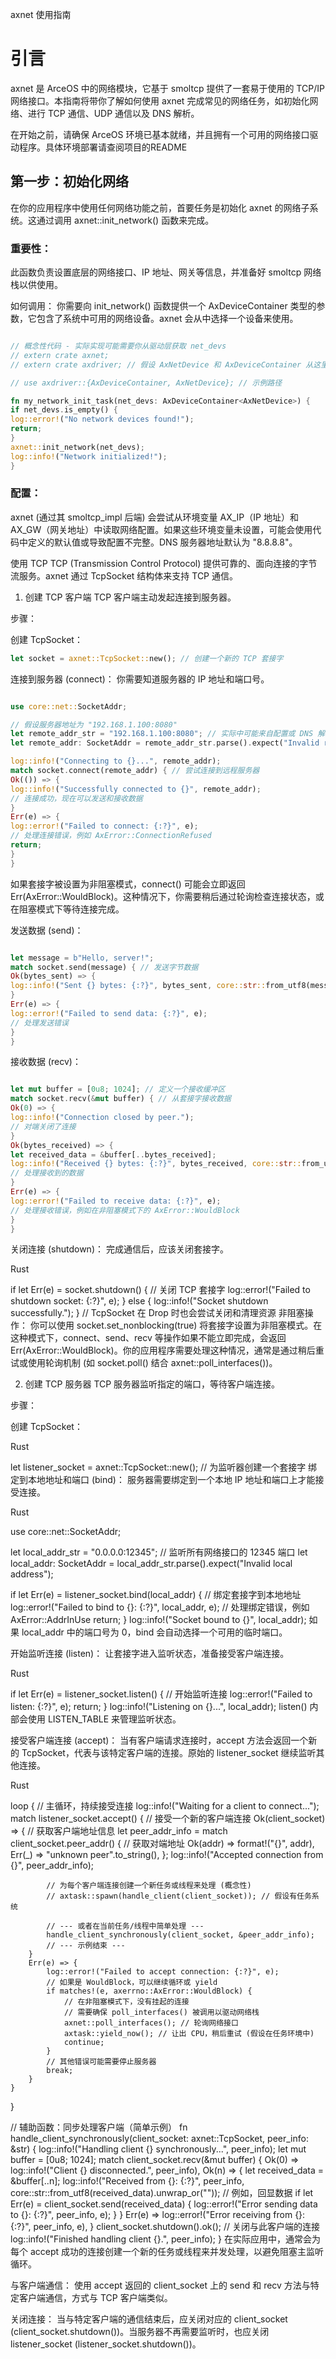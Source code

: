 axnet 使用指南

# 引言
axnet 是 ArceOS 中的网络模块，它基于 smoltcp 提供了一套易于使用的 TCP/IP 网络接口。本指南将带你了解如何使用 axnet 完成常见的网络任务，如初始化网络、进行 TCP 通信、UDP 通信以及 DNS 解析。

在开始之前，请确保 ArceOS 环境已基本就绪，并且拥有一个可用的网络接口驱动程序。具体环境部署请查阅项目的README


## 第一步：初始化网络
在你的应用程序中使用任何网络功能之前，首要任务是初始化 axnet 的网络子系统。这通过调用 axnet::init_network() 函数来完成。

### 重要性：
此函数负责设置底层的网络接口、IP 地址、网关等信息，并准备好 smoltcp 网络栈以供使用。

如何调用：
你需要向 init_network() 函数提供一个 AxDeviceContainer<AxNetDevice> 类型的参数，它包含了系统中可用的网络设备。axnet 会从中选择一个设备来使用。

```Rust

// 概念性代码 - 实际实现可能需要你从驱动层获取 net_devs
// extern crate axnet;
// extern crate axdriver; // 假设 AxNetDevice 和 AxDeviceContainer 从这里来

// use axdriver::{AxDeviceContainer, AxNetDevice}; // 示例路径

fn my_network_init_task(net_devs: AxDeviceContainer<AxNetDevice>) {
if net_devs.is_empty() {
log::error!("No network devices found!");
return;
}
axnet::init_network(net_devs);
log::info!("Network initialized!");
}
```
### 配置：
axnet (通过其 smoltcp_impl 后端) 会尝试从环境变量 AX_IP（IP 地址）和 AX_GW（网关地址）中读取网络配置。如果这些环境变量未设置，可能会使用代码中定义的默认值或导致配置不完整。DNS 服务器地址默认为 "8.8.8.8"。

使用 TCP
TCP (Transmission Control Protocol) 提供可靠的、面向连接的字节流服务。axnet 通过 TcpSocket 结构体来支持 TCP 通信。

1. 创建 TCP 客户端
   TCP 客户端主动发起连接到服务器。

步骤：

创建 TcpSocket：
```Rust
let socket = axnet::TcpSocket::new(); // 创建一个新的 TCP 套接字
```
连接到服务器 (connect)：
你需要知道服务器的 IP 地址和端口号。

```Rust

use core::net::SocketAddr;

// 假设服务器地址为 "192.168.1.100:8080"
let remote_addr_str = "192.168.1.100:8080"; // 实际中可能来自配置或 DNS 解析
let remote_addr: SocketAddr = remote_addr_str.parse().expect("Invalid remote address");

log::info!("Connecting to {}...", remote_addr);
match socket.connect(remote_addr) { // 尝试连接到远程服务器
Ok(()) => {
log::info!("Successfully connected to {}", remote_addr);
// 连接成功，现在可以发送和接收数据
}
Err(e) => {
log::error!("Failed to connect: {:?}", e);
// 处理连接错误，例如 AxError::ConnectionRefused
return;
}
}
```
如果套接字被设置为非阻塞模式，connect() 可能会立即返回 Err(AxError::WouldBlock)。这种情况下，你需要稍后通过轮询检查连接状态，或在阻塞模式下等待连接完成。

发送数据 (send)：

```Rust

let message = b"Hello, server!";
match socket.send(message) { // 发送字节数据
Ok(bytes_sent) => {
log::info!("Sent {} bytes: {:?}", bytes_sent, core::str::from_utf8(message).unwrap_or(""));
}
Err(e) => {
log::error!("Failed to send data: {:?}", e);
// 处理发送错误
}
}
```
接收数据 (recv)：

```Rust

let mut buffer = [0u8; 1024]; // 定义一个接收缓冲区
match socket.recv(&mut buffer) { // 从套接字接收数据
Ok(0) => {
log::info!("Connection closed by peer.");
// 对端关闭了连接
}
Ok(bytes_received) => {
let received_data = &buffer[..bytes_received];
log::info!("Received {} bytes: {:?}", bytes_received, core::str::from_utf8(received_data).unwrap_or(""));
// 处理接收到的数据
}
Err(e) => {
log::error!("Failed to receive data: {:?}", e);
// 处理接收错误，例如在非阻塞模式下的 AxError::WouldBlock
}
}
```
关闭连接 (shutdown)：
完成通信后，应该关闭套接字。

Rust

if let Err(e) = socket.shutdown() { // 关闭 TCP 套接字
log::error!("Failed to shutdown socket: {:?}", e);
} else {
log::info!("Socket shutdown successfully.");
}
// TcpSocket 在 Drop 时也会尝试关闭和清理资源
非阻塞操作：
你可以使用 socket.set_nonblocking(true) 将套接字设置为非阻塞模式。在这种模式下，connect、send、recv 等操作如果不能立即完成，会返回 Err(AxError::WouldBlock)。你的应用程序需要处理这种情况，通常是通过稍后重试或使用轮询机制 (如 socket.poll() 结合 axnet::poll_interfaces())。

2. 创建 TCP 服务器
   TCP 服务器监听指定的端口，等待客户端连接。

步骤：

创建 TcpSocket：

Rust

let listener_socket = axnet::TcpSocket::new(); // 为监听器创建一个套接字
绑定到本地地址和端口 (bind)：
服务器需要绑定到一个本地 IP 地址和端口上才能接受连接。

Rust

use core::net::SocketAddr;

let local_addr_str = "0.0.0.0:12345"; // 监听所有网络接口的 12345 端口
let local_addr: SocketAddr = local_addr_str.parse().expect("Invalid local address");

if let Err(e) = listener_socket.bind(local_addr) { // 绑定套接字到本地地址
log::error!("Failed to bind to {}: {:?}", local_addr, e);
// 处理绑定错误，例如 AxError::AddrInUse
return;
}
log::info!("Socket bound to {}", local_addr);
如果 local_addr 中的端口号为 0，bind 会自动选择一个可用的临时端口。

开始监听连接 (listen)：
让套接字进入监听状态，准备接受客户端连接。

Rust

if let Err(e) = listener_socket.listen() { // 开始监听连接
log::error!("Failed to listen: {:?}", e);
return;
}
log::info!("Listening on {}...", local_addr);
listen() 内部会使用 LISTEN_TABLE 来管理监听状态。

接受客户端连接 (accept)：
当有客户端请求连接时，accept 方法会返回一个新的 TcpSocket，代表与该特定客户端的连接。原始的 listener_socket 继续监听其他连接。

Rust

loop { // 主循环，持续接受连接
log::info!("Waiting for a client to connect...");
match listener_socket.accept() { // 接受一个新的客户端连接
Ok(client_socket) => {
// 获取客户端地址信息
let peer_addr_info = match client_socket.peer_addr() { // 获取对端地址
Ok(addr) => format!("{}", addr),
Err(_) => "unknown peer".to_string(),
};
log::info!("Accepted connection from {}", peer_addr_info);

            // 为每个客户端连接创建一个新任务或线程来处理 (概念性)
            // axtask::spawn(handle_client(client_socket)); // 假设有任务系统

            // --- 或者在当前任务/线程中简单处理 ---
            handle_client_synchronously(client_socket, &peer_addr_info);
            // --- 示例结束 ---
        }
        Err(e) => {
            log::error!("Failed to accept connection: {:?}", e);
            // 如果是 WouldBlock，可以继续循环或 yield
            if matches!(e, axerrno::AxError::WouldBlock) {
                // 在非阻塞模式下，没有挂起的连接
                // 需要确保 poll_interfaces() 被调用以驱动网络栈
                axnet::poll_interfaces(); // 轮询网络接口
                axtask::yield_now(); // 让出 CPU，稍后重试 (假设在任务环境中)
                continue;
            }
            // 其他错误可能需要停止服务器
            break;
        }
    }
}

// 辅助函数：同步处理客户端（简单示例）
fn handle_client_synchronously(client_socket: axnet::TcpSocket, peer_info: &str) {
log::info!("Handling client {} synchronously...", peer_info);
let mut buffer = [0u8; 1024];
match client_socket.recv(&mut buffer) {
Ok(0) => log::info!("Client {} disconnected.", peer_info),
Ok(n) => {
let received_data = &buffer[..n];
log::info!("Received from {}: {:?}", peer_info, core::str::from_utf8(received_data).unwrap_or(""));
// 例如，回显数据
if let Err(e) = client_socket.send(received_data) {
log::error!("Error sending data to {}: {:?}", peer_info, e);
}
}
Err(e) => log::error!("Error receiving from {}: {:?}", peer_info, e),
}
client_socket.shutdown().ok(); // 关闭与此客户端的连接
log::info!("Finished handling client {}.", peer_info);
}
在实际应用中，通常会为每个 accept 成功的连接创建一个新的任务或线程来并发处理，以避免阻塞主监听循环。

与客户端通信：
使用 accept 返回的 client_socket 上的 send 和 recv 方法与特定客户端通信，方式与 TCP 客户端类似。

关闭连接：
当与特定客户端的通信结束后，应关闭对应的 client_socket (client_socket.shutdown())。当服务器不再需要监听时，也应关闭 listener_socket (listener_socket.shutdown())。